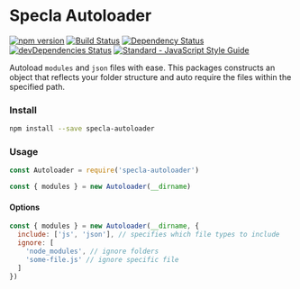 # Specla Autoloader

[![npm version](https://img.shields.io/npm/v/specla-autoloader.svg)](https://www.npmjs.com/package/specla-autoloader)
[![Build Status](https://travis-ci.org/Specla/Autoloader.svg?branch=master)](https://travis-ci.org/Specla/Autoloader)
[![Dependency Status](https://david-dm.org/specla/autoloader.svg)](https://david-dm.org/specla/autoloader)
[![devDependencies Status](https://david-dm.org/specla/autoloader/dev-status.svg)](https://david-dm.org/specla/autoloader?type=dev)
[![Standard - JavaScript Style Guide](https://img.shields.io/badge/code%20style-standard-brightgreen.svg)](http://standardjs.com/)

Autoload `modules` and `json` files with ease. This packages constructs an object
that reflects your folder structure and auto require the files within the
specified path.

### Install
```sh
npm install --save specla-autoloader
```

### Usage
```js
const Autoloader = require('specla-autoloader')

const { modules } = new Autoloader(__dirname)
```

#### Options
```js
const { modules } = new Autoloader(__dirname, {
  include: ['js', 'json'], // specifies which file types to include
  ignore: [
    'node_modules', // ignore folders
    'some-file.js' // ignore specific file
  ]
})
```
